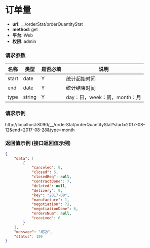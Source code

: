 订单量
=======

- **url**: __/orderStat/orderQuantityStat
- **method**: get
- **平台**: Web
- **权限**: admin

### 请求参数

|   名称   |  类型  | 是否必填 |            说明           |
|----------|--------|----------|---------------------------|
| start | date | Y        | 统计起始时间 |
| end | date | Y        | 统计结束时间 |
| type | string | Y        | day：日，week：周，month：月 | 

### 请求示例
http://localhost:8090/__/orderStat/orderQuantityStat?start=2017-08-12&end=2017-08-28&type=month
### 返回值示例 (接口返回值示例)
```json
{
    "data": [
        {
            "canceled": 9,
            "closed": 5,
            "closedReq": null,
            "contractDone": 7,
            "deleted": null,
            "delivery": 9,
            "key": "2017-08",
            "manufacture": 1,
            "negotiation": 72,
            "negotiationDone": 6,
            "ordersNum": null,
            "received": 6
        }
    ],
    "message": "成功",
    "status": 100
}
```